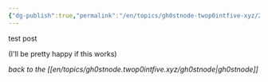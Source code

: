 ```yaml
---
{"dg-publish":true,"permalink":"/en/topics/gh0stnode-twop0intfive-xyz/2024-08-10-test/","title":"Test Post","created":"2024-10-13T16:27:53.000-04:00","updated":"2024-10-13T16:37:33.000-04:00"}
---
```



test post

(I'll be pretty happy if this works)


*back to the [[en/topics/gh0stnode.twop0intfive.xyz/gh0stnode\|gh0stnode]]*